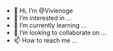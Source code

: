- 👋 Hi, I’m @Vivienoge
- 👀 I’m interested in ...
- 🌱 I’m currently learning ...
- 💞️ I’m looking to collaborate on ...
- 📫 How to reach me ...

<!---
Vivienoge/Vivienoge is a ✨ special ✨ repository because its `README.md` (this file) appears on your GitHub profile.
You can click the Preview link to take a look at your changes.
--->
